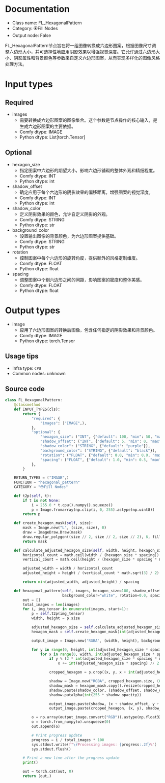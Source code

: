 
# Documentation
- Class name: FL_HexagonalPattern
- Category: 🏵️Fill Nodes
- Output node: False

FL_HexagonalPattern节点旨在将一组图像转换成六边形图案，根据图像尺寸调整六边形大小，并可选择性地应用阴影效果以增强视觉深度。它允许通过六边形大小、阴影属性和背景颜色等参数来自定义六边形图案，从而实现多样化的图像风格处理方法。

# Input types
## Required
- images
    - 需要转换成六边形图案的图像集合。这个参数是节点操作的核心输入，是生成六边形图案的主要依据。
    - Comfy dtype: IMAGE
    - Python dtype: List[torch.Tensor]
## Optional
- hexagon_size
    - 指定图案中六边形的期望大小，影响六边形铺砌的整体外观和精细程度。
    - Comfy dtype: INT
    - Python dtype: int
- shadow_offset
    - 确定应用于每个六边形的阴影效果的偏移距离，增强图案的视觉深度。
    - Comfy dtype: INT
    - Python dtype: int
- shadow_color
    - 定义阴影效果的颜色，允许自定义阴影的外观。
    - Comfy dtype: STRING
    - Python dtype: str
- background_color
    - 设置输出图像的背景颜色，为六边形图案提供基础。
    - Comfy dtype: STRING
    - Python dtype: str
- rotation
    - 控制图案中每个六边形的旋转角度，提供额外的风格定制维度。
    - Comfy dtype: FLOAT
    - Python dtype: float
- spacing
    - 调整图案中个别六边形之间的间距，影响图案的密度和整体美感。
    - Comfy dtype: FLOAT
    - Python dtype: float

# Output types
- image
    - 应用了六边形图案的转换后图像，包含任何指定的阴影效果和背景颜色。
    - Comfy dtype: IMAGE
    - Python dtype: torch.Tensor


## Usage tips
- Infra type: `CPU`
- Common nodes: unknown


## Source code
```python
class FL_HexagonalPattern:
    @classmethod
    def INPUT_TYPES(cls):
        return {
            "required": {
                "images": ("IMAGE",),
            },
            "optional": {
                "hexagon_size": ("INT", {"default": 100, "min": 50, "max": 500, "step": 10}),
                "shadow_offset": ("INT", {"default": 5, "min": 0, "max": 20, "step": 1}),
                "shadow_color": ("STRING", {"default": "purple"}),
                "background_color": ("STRING", {"default": "black"}),
                "rotation": ("FLOAT", {"default": 0.0, "min": 0.0, "max": 360.0, "step": 1.0}),
                "spacing": ("FLOAT", {"default": 1.0, "min": 0.5, "max": 2.0, "step": 0.1}),
            },
        }

    RETURN_TYPES = ("IMAGE",)
    FUNCTION = "hexagonal_pattern"
    CATEGORY = "🏵️Fill Nodes"

    def t2p(self, t):
        if t is not None:
            i = 255.0 * t.cpu().numpy().squeeze()
            p = Image.fromarray(np.clip(i, 0, 255).astype(np.uint8))
        return p

    def create_hexagon_mask(self, size):
        mask = Image.new("L", (size, size), 0)
        draw = ImageDraw.Draw(mask)
        draw.regular_polygon((size // 2, size // 2, size // 2), 6, fill=255)
        return mask

    def calculate_adjusted_hexagon_size(self, width, height, hexagon_size, spacing):
        horizontal_count = math.ceil(width / (hexagon_size * spacing))
        vertical_count = math.ceil(height / (hexagon_size * spacing * math.sqrt(3) / 2))

        adjusted_width = width / horizontal_count
        adjusted_height = height / (vertical_count * math.sqrt(3) / 2)

        return min(adjusted_width, adjusted_height) / spacing

    def hexagonal_pattern(self, images, hexagon_size=100, shadow_offset=5, shadow_color="black", shadow_opacity=0.5,
                          background_color="white", rotation=0.0, spacing=1.0):
        out = []
        total_images = len(images)
        for i, img_tensor in enumerate(images, start=1):
            p = self.t2p(img_tensor)
            width, height = p.size

            adjusted_hexagon_size = self.calculate_adjusted_hexagon_size(width, height, hexagon_size, spacing)
            hexagon_mask = self.create_hexagon_mask(int(adjusted_hexagon_size))

            output_image = Image.new("RGBA", (width, height), background_color)

            for y in range(0, height, int(adjusted_hexagon_size * spacing * math.sqrt(3) / 2)):
                for x in range(0, width, int(adjusted_hexagon_size * spacing)):
                    if y % (2 * int(adjusted_hexagon_size * spacing * math.sqrt(3) / 2)) == int(adjusted_hexagon_size * spacing * math.sqrt(3) / 2):
                        x += int(adjusted_hexagon_size * spacing) // 2

                    cropped_hexagon = p.crop((x, y, x + int(adjusted_hexagon_size), y + int(adjusted_hexagon_size))).rotate(rotation, expand=True)

                    shadow = Image.new("RGBA", cropped_hexagon.size, (0, 0, 0, 0))
                    shadow_mask = hexagon_mask.copy().resize(cropped_hexagon.size)
                    shadow.paste(shadow_color, (shadow_offset, shadow_offset), shadow_mask)
                    shadow.putalpha(int(255 * shadow_opacity))

                    output_image.paste(shadow, (x + shadow_offset, y + shadow_offset), shadow_mask)
                    output_image.paste(cropped_hexagon, (x, y), shadow_mask)

            o = np.array(output_image.convert("RGB")).astype(np.float32) / 255.0
            o = torch.from_numpy(o).unsqueeze(0)
            out.append(o)

            # Print progress update
            progress = i / total_images * 100
            sys.stdout.write(f"\rProcessing images: {progress:.2f}%")
            sys.stdout.flush()

        # Print a new line after the progress update
        print()

        out = torch.cat(out, 0)
        return (out,)

```
